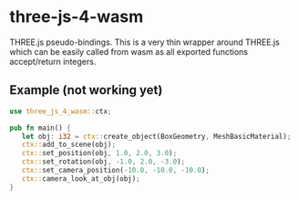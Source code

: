 # three-js-4-wasm
THREE.js pseudo-bindings. This is a very thin wrapper around THREE.js which can be easily called from wasm as all exported functions accept/return integers.

## Example (not working yet)

```rs
use three_js_4_wasm::ctx;

pub fn main() {
   let obj: i32 = ctx::create_object(BoxGeometry, MeshBasicMaterial);
   ctx::add_to_scene(obj);
   ctx::set_position(obj, 1.0, 2.0, 3.0);
   ctx::set_rotation(obj, -1.0, 2.0, -3.0);
   ctx::set_camera_position(-10.0, -10.0, -10.0);
   ctx::camera_look_at_obj(obj);
}
```
